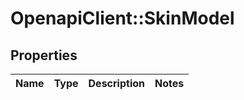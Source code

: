 # OpenapiClient::SkinModel

## Properties
Name | Type | Description | Notes
------------ | ------------- | ------------- | -------------


